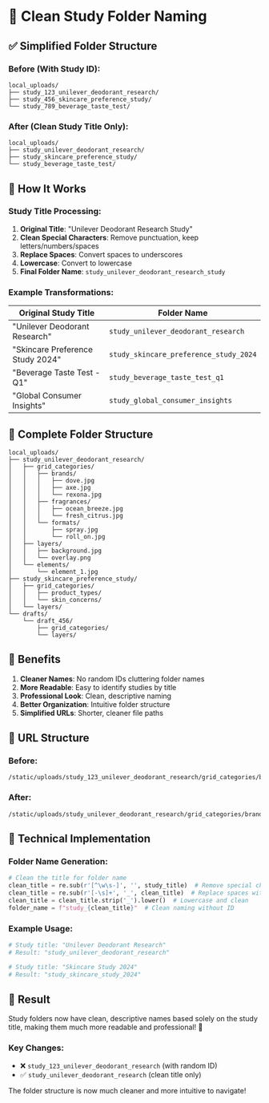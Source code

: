 # 📁 Clean Study Folder Naming

## ✅ **Simplified Folder Structure**

### **Before (With Study ID):**
```
local_uploads/
├── study_123_unilever_deodorant_research/
├── study_456_skincare_preference_study/
└── study_789_beverage_taste_test/
```

### **After (Clean Study Title Only):**
```
local_uploads/
├── study_unilever_deodorant_research/
├── study_skincare_preference_study/
└── study_beverage_taste_test/
```

## 🔧 **How It Works**

### **Study Title Processing:**
1. **Original Title**: "Unilever Deodorant Research Study"
2. **Clean Special Characters**: Remove punctuation, keep letters/numbers/spaces
3. **Replace Spaces**: Convert spaces to underscores
4. **Lowercase**: Convert to lowercase
5. **Final Folder Name**: `study_unilever_deodorant_research_study`

### **Example Transformations:**

| Original Study Title | Folder Name |
|---------------------|-------------|
| "Unilever Deodorant Research" | `study_unilever_deodorant_research` |
| "Skincare Preference Study 2024" | `study_skincare_preference_study_2024` |
| "Beverage Taste Test - Q1" | `study_beverage_taste_test_q1` |
| "Global Consumer Insights" | `study_global_consumer_insights` |

## 📂 **Complete Folder Structure**

```
local_uploads/
├── study_unilever_deodorant_research/
│   ├── grid_categories/
│   │   ├── brands/
│   │   │   ├── dove.jpg
│   │   │   ├── axe.jpg
│   │   │   └── rexona.jpg
│   │   ├── fragrances/
│   │   │   ├── ocean_breeze.jpg
│   │   │   └── fresh_citrus.jpg
│   │   └── formats/
│   │       ├── spray.jpg
│   │       └── roll_on.jpg
│   ├── layers/
│   │   ├── background.jpg
│   │   └── overlay.png
│   └── elements/
│       └── element_1.jpg
├── study_skincare_preference_study/
│   ├── grid_categories/
│   │   ├── product_types/
│   │   └── skin_concerns/
│   └── layers/
└── drafts/
    └── draft_456/
        ├── grid_categories/
        └── layers/
```

## 🎯 **Benefits**

1. **Cleaner Names**: No random IDs cluttering folder names
2. **More Readable**: Easy to identify studies by title
3. **Professional Look**: Clean, descriptive naming
4. **Better Organization**: Intuitive folder structure
5. **Simplified URLs**: Shorter, cleaner file paths

## 🚀 **URL Structure**

### **Before:**
```
/static/uploads/study_123_unilever_deodorant_research/grid_categories/brands/dove.jpg
```

### **After:**
```
/static/uploads/study_unilever_deodorant_research/grid_categories/brands/dove.jpg
```

## 📝 **Technical Implementation**

### **Folder Name Generation:**
```python
# Clean the title for folder name
clean_title = re.sub(r'[^\w\s-]', '', study_title)  # Remove special chars
clean_title = re.sub(r'[-\s]+', '_', clean_title)  # Replace spaces with underscores
clean_title = clean_title.strip('_').lower()  # Lowercase and clean
folder_name = f"study_{clean_title}"  # Clean naming without ID
```

### **Example Usage:**
```python
# Study title: "Unilever Deodorant Research"
# Result: "study_unilever_deodorant_research"

# Study title: "Skincare Study 2024"
# Result: "study_skincare_study_2024"
```

## 🎊 **Result**

Study folders now have clean, descriptive names based solely on the study title, making them much more readable and professional! 🎉

### **Key Changes:**
- ❌ `study_123_unilever_deodorant_research` (with random ID)
- ✅ `study_unilever_deodorant_research` (clean title only)

The folder structure is now much cleaner and more intuitive to navigate!
